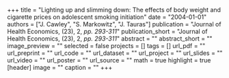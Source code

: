 +++
title = "Lighting up and slimming down: The effects of body weight and cigarette prices on adolescent smoking initiation"
date = "2004-01-01"
authors = ["J. Cawley", "S. Markowitz", "J. Tauras"]
publication = "Journal of Health Economics, (23), 2, _pp. 293-311_"
publication_short = "Journal of Health Economics, (23), 2, _pp. 293-311_"
abstract = ""
abstract_short = ""
image_preview = ""
selected = false
projects = []
tags = []
url_pdf = ""
url_preprint = ""
url_code = ""
url_dataset = ""
url_project = ""
url_slides = ""
url_video = ""
url_poster = ""
url_source = ""
math = true
highlight = true
[header]
image = ""
caption = ""
+++
